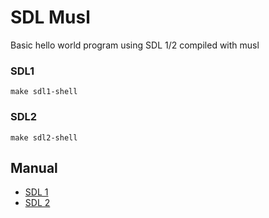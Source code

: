 # SDL Musl

Basic hello world program using SDL 1/2 compiled with musl

### SDL1

```shell
make sdl1-shell
```

### SDL2

```shell
make sdl2-shell
```

## Manual

* [SDL 1](https://www.libsdl.org/release/SDL-1.2.15/docs/html/reference.html)
* [SDL 2](https://documentation.help/SDL/index.html)
